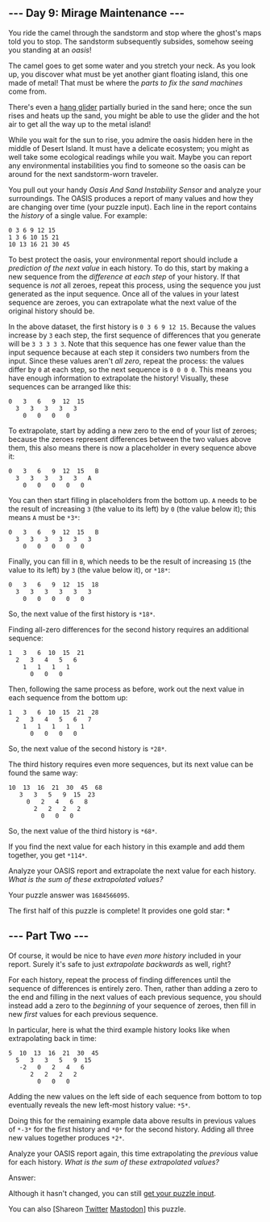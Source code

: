\--- Day 9: Mirage Maintenance ---
----------

You ride the camel through the sandstorm and stop where the ghost's maps told you to stop. The sandstorm subsequently subsides, somehow seeing you standing at an *oasis*!

The camel goes to get some water and you stretch your neck. As you look up, you discover what must be yet another giant floating island, this one made of metal! That must be where the *parts to fix the sand machines* come from.

There's even a [hang glider](https://en.wikipedia.org/wiki/Hang_gliding) partially buried in the sand here; once the sun rises and heats up the sand, you might be able to use the glider and the hot air to get all the way up to the metal island!

While you wait for the sun to rise, you admire the oasis hidden here in the middle of Desert Island. It must have a delicate ecosystem; you might as well take some ecological readings while you wait. Maybe you can report any environmental instabilities you find to someone so the oasis can be around for the next sandstorm-worn traveler.

You pull out your handy *Oasis And Sand Instability Sensor* and analyze your surroundings. The OASIS produces a report of many values and how they are changing over time (your puzzle input). Each line in the report contains the *history* of a single value. For example:

```
0 3 6 9 12 15
1 3 6 10 15 21
10 13 16 21 30 45

```

To best protect the oasis, your environmental report should include a *prediction of the next value* in each history. To do this, start by making a new sequence from the *difference at each step* of your history. If that sequence is *not* all zeroes, repeat this process, using the sequence you just generated as the input sequence. Once all of the values in your latest sequence are zeroes, you can extrapolate what the next value of the original history should be.

In the above dataset, the first history is `0 3 6 9 12 15`. Because the values increase by `3` each step, the first sequence of differences that you generate will be `3 3 3 3 3`. Note that this sequence has one fewer value than the input sequence because at each step it considers two numbers from the input. Since these values aren't *all zero*, repeat the process: the values differ by `0` at each step, so the next sequence is `0 0 0 0`. This means you have enough information to extrapolate the history! Visually, these sequences can be arranged like this:

```
0   3   6   9  12  15
  3   3   3   3   3
    0   0   0   0

```

To extrapolate, start by adding a new zero to the end of your list of zeroes; because the zeroes represent differences between the two values above them, this also means there is now a placeholder in every sequence above it:

```
0   3   6   9  12  15   B
  3   3   3   3   3   A
    0   0   0   0   0

```

You can then start filling in placeholders from the bottom up. `A` needs to be the result of increasing `3` (the value to its left) by `0` (the value below it); this means `A` must be `*3*`:

```
0   3   6   9  12  15   B
  3   3   3   3   3   3
    0   0   0   0   0

```

Finally, you can fill in `B`, which needs to be the result of increasing `15` (the value to its left) by `3` (the value below it), or `*18*`:

```
0   3   6   9  12  15  18
  3   3   3   3   3   3
    0   0   0   0   0

```

So, the next value of the first history is `*18*`.

Finding all-zero differences for the second history requires an additional sequence:

```
1   3   6  10  15  21
  2   3   4   5   6
    1   1   1   1
      0   0   0

```

Then, following the same process as before, work out the next value in each sequence from the bottom up:

```
1   3   6  10  15  21  28
  2   3   4   5   6   7
    1   1   1   1   1
      0   0   0   0

```

So, the next value of the second history is `*28*`.

The third history requires even more sequences, but its next value can be found the same way:

```
10  13  16  21  30  45  68
   3   3   5   9  15  23
     0   2   4   6   8
       2   2   2   2
         0   0   0

```

So, the next value of the third history is `*68*`.

If you find the next value for each history in this example and add them together, you get `*114*`.

Analyze your OASIS report and extrapolate the next value for each history. *What is the sum of these extrapolated values?*

Your puzzle answer was `1684566095`.

The first half of this puzzle is complete! It provides one gold star: \*

\--- Part Two ---
----------

Of course, it would be nice to have *even more history* included in your report. Surely it's safe to just *extrapolate backwards* as well, right?

For each history, repeat the process of finding differences until the sequence of differences is entirely zero. Then, rather than adding a zero to the end and filling in the next values of each previous sequence, you should instead add a zero to the *beginning* of your sequence of zeroes, then fill in new *first* values for each previous sequence.

In particular, here is what the third example history looks like when extrapolating back in time:

```
5  10  13  16  21  30  45
  5   3   3   5   9  15
   -2   0   2   4   6
      2   2   2   2
        0   0   0

```

Adding the new values on the left side of each sequence from bottom to top eventually reveals the new left-most history value: `*5*`.

Doing this for the remaining example data above results in previous values of `*-3*` for the first history and `*0*` for the second history. Adding all three new values together produces `*2*`.

Analyze your OASIS report again, this time extrapolating the *previous* value for each history. *What is the sum of these extrapolated values?*

Answer:

Although it hasn't changed, you can still [get your puzzle input](9/input).

You can also [Shareon [Twitter](https://twitter.com/intent/tweet?text=I%27ve+completed+Part+One+of+%22Mirage+Maintenance%22+%2D+Day+9+%2D+Advent+of+Code+2023&url=https%3A%2F%2Fadventofcode%2Ecom%2F2023%2Fday%2F9&related=ericwastl&hashtags=AdventOfCode) [Mastodon](javascript:void(0);)] this puzzle.